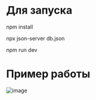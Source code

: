 # Для запуска

npm install

npx json-server db.json

npm run dev

# Пример работы 
![image](https://github.com/user-attachments/assets/f4cc0fd0-1ada-48b7-ade5-b48d9b2e8a5a)

